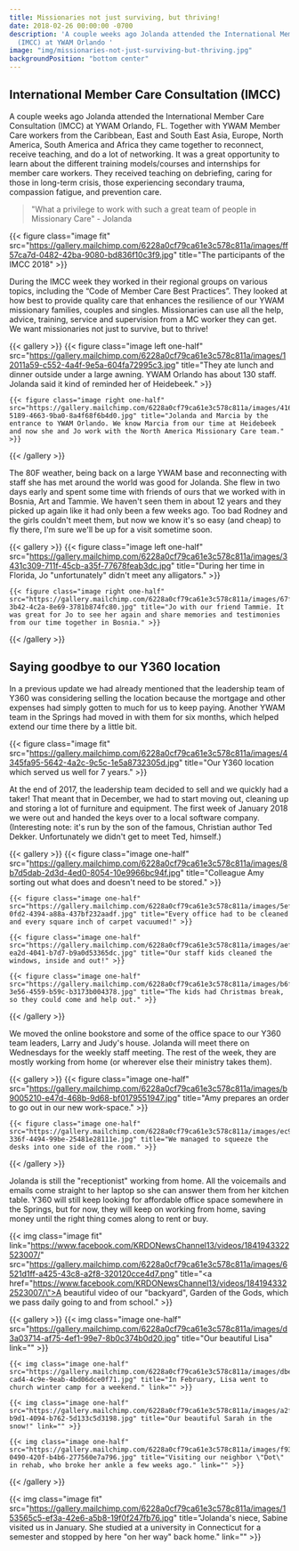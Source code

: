 ```yaml
---
title: Missionaries not just surviving, but thriving!
date: 2018-02-26 00:00:00 -0700
description: 'A couple weeks ago Jolanda attended the International Member Care Consultation
  (IMCC) at YWAM Orlando '
image: "img/missionaries-not-just-surviving-but-thriving.jpg"
backgroundPosition: "bottom center"
---
```

International Member Care Consultation (IMCC)
---------------------------------------------

A couple weeks ago Jolanda attended the International Member Care Consultation (IMCC) at YWAM Orlando, FL. Together with YWAM Member Care workers from the Caribbean, East and South East Asia, Europe, North America, South America and Africa they came together to reconnect, receive teaching, and do a lot of networking. It was a great opportunity to learn about the different training models/courses and internships for member care workers. They received teaching on debriefing, caring for those in long-term crisis, those experiencing secondary trauma, compassion fatigue, and prevention care.

> "What a privilege to work with such a great team of people in Missionary Care" - Jolanda

{{< figure class="image fit" src="https://gallery.mailchimp.com/6228a0cf79ca61e3c578c811a/images/ff57ca7d-0482-42ba-9080-bd836f10c3f9.jpg" title="The participants of the IMCC 2018" >}}

During the IMCC week they worked in their regional groups on various topics, including the “Code of Member Care Best Practices”. They looked at how best to provide quality care that enhances the resilience of our YWAM missionary families, couples and singles. Missionaries can use all the help, advice, training, service and supervision from a MC worker they can get. We want missionaries not just to survive, but to thrive!

{{< gallery >}}
    {{< figure class="image left one-half" src="https://gallery.mailchimp.com/6228a0cf79ca61e3c578c811a/images/12011a59-c552-4a4f-9e5a-604fa72995c3.jpg" title="They ate lunch and dinner outside under a large awning. YWAM Orlando has about 130 staff. Jolanda said it kind of reminded her of Heidebeek." >}}

    {{< figure class="image right one-half" src="https://gallery.mailchimp.com/6228a0cf79ca61e3c578c811a/images/4168c777-5189-4663-9ba0-8a4f68f6b4d0.jpg" title="Jolanda and Marcia by the entrance to YWAM Orlando. We know Marcia from our time at Heidebeek and now she and Jo work with the North America Missionary Care team." >}}
{{< /gallery >}}

The 80F weather, being back on a large YWAM base and reconnecting with staff she has met around the world was good for Jolanda. She flew in two days early and spent some time with friends of ours that we worked with in Bosnia, Art and Tammie. We haven't seen them in about 12 years and they picked up again like it had only been a few weeks ago. Too bad Rodney and the girls couldn't meet them, but now we know it's so easy (and cheap) to fly there, I'm sure we'll be up for a visit sometime soon.

{{< gallery >}}
    {{< figure class="image left one-half" src="https://gallery.mailchimp.com/6228a0cf79ca61e3c578c811a/images/3431c309-711f-45cb-a35f-77678feab3dc.jpg" title="During her time in Florida, Jo \"unfortunately\" didn't meet any alligators." >}}

    {{< figure class="image right one-half" src="https://gallery.mailchimp.com/6228a0cf79ca61e3c578c811a/images/67fb1a3e-3b42-4c2a-8e69-3781b874fc80.jpg" title="Jo with our friend Tammie. It was great for Jo to see her again and share memories and testimonies from our time together in Bosnia." >}}
{{< /gallery >}}

Saying goodbye to our Y360 location
-----------------------------------

In a previous update we had already mentioned that the leadership team of Y360 was considering selling the location because the mortgage and other expenses had simply gotten to much for us to keep paying. Another YWAM team in the Springs had moved in with them for six months, which helped extend our time there by a little bit.

{{< figure class="image fit" src="https://gallery.mailchimp.com/6228a0cf79ca61e3c578c811a/images/4345fa95-5642-4a2c-9c5c-1e5a8732305d.jpg" title="Our Y360 location which served us well for 7 years." >}}

At the end of 2017, the leadership team decided to sell and we quickly had a taker! That meant that in December, we had to start moving out, cleaning up and storing a lot of furniture and equipment. The first week of January 2018 we were out and handed the keys over to a local software company. (Interesting note: it's run by the son of the famous, Christian author Ted Dekker. Unfortunately we didn't get to meet Ted, himself.)

{{< gallery >}}
    {{< figure class="image one-half" src="https://gallery.mailchimp.com/6228a0cf79ca61e3c578c811a/images/8b7d5dab-2d3d-4ed0-8054-10e9966bc94f.jpg" title="Colleague Amy sorting out what does and doesn't need to be stored." >}}

    {{< figure class="image one-half" src="https://gallery.mailchimp.com/6228a0cf79ca61e3c578c811a/images/5ef82999-0fd2-4394-a88a-437bf232aadf.jpg" title="Every office had to be cleaned and every square inch of carpet vacuumed!" >}}

    {{< figure class="image one-half" src="https://gallery.mailchimp.com/6228a0cf79ca61e3c578c811a/images/aef12136-ea2d-4041-b7d7-b9a0d53365dc.jpg" title="Our staff kids cleaned the windows, inside and out!" >}}

    {{< figure class="image one-half" src="https://gallery.mailchimp.com/6228a0cf79ca61e3c578c811a/images/b6f41741-3e56-4559-b59c-b3173b004378.jpg" title="The kids had Christmas break, so they could come and help out." >}}
{{< /gallery >}}

We moved the online bookstore and some of the office space to our Y360 team leaders, Larry and Judy's house. Jolanda will meet there on Wednesdays for the weekly staff meeting. The rest of the week, they are mostly working from home (or wherever else their ministry takes them).

{{< gallery >}}
    {{< figure class="image one-half" src="https://gallery.mailchimp.com/6228a0cf79ca61e3c578c811a/images/b9005210-e47d-468b-9d68-bf0179551947.jpg" title="Amy prepares an order to go out in our new work-space." >}}

    {{< figure class="image one-half" src="https://gallery.mailchimp.com/6228a0cf79ca61e3c578c811a/images/ec91241d-336f-4494-99be-25481e28111e.jpg" title="We managed to squeeze the desks into one side of the room." >}}
{{< /gallery >}}

Jolanda is still the "receptionist" working from home. All the voicemails and emails come straight to her laptop so she can answer them from her kitchen table. Y360 will still keep looking for affordable office space somewhere in the Springs, but for now, they will keep on working from home, saving money until the right thing comes along to rent or buy.

{{< img class="image fit" link="https://www.facebook.com/KRDONewsChannel13/videos/1841943322523007/" src="https://gallery.mailchimp.com/6228a0cf79ca61e3c578c811a/images/6521d1ff-a425-43c8-a2f8-320120cce4d7.png" title="<a href=\"https://www.facebook.com/KRDONewsChannel13/videos/1841943322523007/\">A beautiful video</a> of our \"backyard\", Garden of the Gods, which we pass daily going to and from school." >}}

{{< gallery >}}
    {{< img class="image one-half" src="https://gallery.mailchimp.com/6228a0cf79ca61e3c578c811a/images/d3a03714-af75-4ef1-99e7-8b0c374b0d20.jpg" title="Our beautiful Lisa" link="" >}}

    {{< img class="image one-half" src="https://gallery.mailchimp.com/6228a0cf79ca61e3c578c811a/images/dbe31bcd-cad4-4c9e-9eab-4bd06dce0f71.jpg" title="In February, Lisa went to church winter camp for a weekend." link="" >}}

    {{< img class="image one-half" src="https://gallery.mailchimp.com/6228a0cf79ca61e3c578c811a/images/a2fe62d7-b9d1-4094-b762-5d133c5d3198.jpg" title="Our beautiful Sarah in the snow!" link="" >}}

    {{< img class="image one-half" src="https://gallery.mailchimp.com/6228a0cf79ca61e3c578c811a/images/f93bddc9-0490-420f-b4b6-277560e7a796.jpg" title="Visiting our neighbor \"Dot\" in rehab, who broke her ankle a few weeks ago." link="" >}}
{{< /gallery >}}

{{< img class="image fit" src="https://gallery.mailchimp.com/6228a0cf79ca61e3c578c811a/images/153565c5-ef3a-42e6-a5b8-19f0f247fb76.jpg" title="Jolanda's niece, Sabine visited us in January. She studied at a university in Connecticut for a semester and stopped by here \"on her way\" back home." link="" >}}
